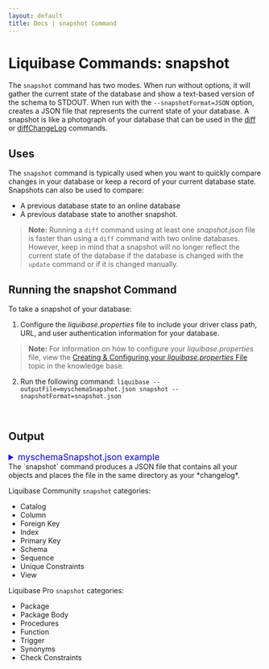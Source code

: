 ```yaml
---
layout: default
title: Docs | snapshot Command 
---
```


# Liquibase Commands: snapshot
The `snapshot` command has two modes. When run without options, it will gather the current state of the database and show a text-based version of the schema to STDOUT. When
run with the `--snapshotFormat=JSON` option, creates a JSON file that represents the current state of your database. A snapshot is like a photograph of your database that
can be used in the [diff]() or [diffChangeLog]() commands.

## Uses
The `snapshot` command is typically used when you want to quickly compare changes in your database or keep a record of your current database state. Snapshots can also be used to compare:
+ A previous database state to an online database
+ A previous database state to another snapshot.
> **Note:** Running a `diff` command using at least one *snapshot.json* file is faster than using a `diff` command with two online databases. However, keep in mind that a snapshot will no
longer reflect the current state of the database if the database is changed with the `update` command or if it is changed manually.

## Running the snapshot Command
To take a snapshot of your database:
1.	Configure the *liquibase.properties* file to include your driver class path, URL, and user authentication information for your database.
> **Note:** For information on how to configure your *liquibase.properties* file, view the [Creating & Configuring your *liquibase.properties* File](config_properties.html) topic in the knowledge base.
2.	Run the following command: `liquibase --outputFile=myschemaSnapshot.json snapshot --snapshotFormat=snapshot.json`

 
## Output
<details>
<summary style="font-size:125%;color:blue;">myschemaSnapshot.json example</summary>
<br>
{% highlight json %}
{
  "snapshot": {
    "created": "2019-10-23T16:10:40.306",
    "database": {
      "productVersion": "Oracle Database 11g Enterprise Edition Release 11.2.0.1.0 - 64bit Production\nWith the Partitioning option",
      "shortName": "oracle",
      "majorVersion": "11",
      "minorVersion": "2",
      "user": "MYSCHEMA",
      "productName": "Oracle",
      "url": "jdbc:oracle:thin:@localhost:1521:ORCL"
      },
    "objects": {
      "com.datical.liquibase.ext.appdba.synonym.Synonym": [
        {
          "synonym": {
            "name": "PRIVATETABLESYN",
            "objectName": "PRIMARY_TABLE",
            "objectSchema": "liquibase.structure.core.Schema#b689101",
            "private": true,
            "schema": "liquibase.structure.core.Schema#b689101",
            "snapshotId": "b689152"
          }
        }]
      ,
      "liquibase.structure.core.Catalog": [
        {
          "catalog": {
            "default": true,
            "name": "MYSCHEMA",
            "snapshotId": "b689100"
          }
        }]
      ,
      "liquibase.structure.core.Column": [
        {
          "column": {
            "defaultValue": "1!{java.math.BigDecimal}",
            "name": "ACTIVE",
            "nullable": true,
            "order": "3!{java.lang.Integer}",
            "relation": "liquibase.structure.core.Table#b689129",
            "snapshotId": "b689133",
            "type": {
              "columnSize": "1!{java.lang.Integer}",
              "dataTypeId": "3!{java.lang.Integer}",
              "decimalDigits": "0!{java.lang.Integer}",
              "typeName": "NUMBER"
            }
          }
        }]
      ,
      "liquibase.structure.core.Index": [
        {
          "index": {
            "columns": [
              "liquibase.structure.core.Column#b689137"]
            ,
            "name": "PK_DATABASECHANGELOGLOCK",
            "snapshotId": "b689136",
            "table": "liquibase.structure.core.Table#b689135",
            "unique": true
          }
        }]
      ,
      "liquibase.structure.core.PrimaryKey": [
        {
          "primaryKey": {
            "backingIndex": "liquibase.structure.core.Index#b689136",
            "columns": [
              "liquibase.structure.core.Column#b689137"]
            ,
            "name": "PK_DATABASECHANGELOGLOCK",
            "snapshotId": "b689141",
            "table": "liquibase.structure.core.Table#b689135",
            "validate": true
          }
        }]
      ,
      "liquibase.structure.core.Schema": [
        {
          "schema": {
            "catalog": "liquibase.structure.core.Catalog#b689100",
            "default": true,
            "name": "MYSCHEMA",
            "snapshotId": "b689101"
          }
        }]
      ,
      "liquibase.structure.core.Table": [
        {
          "table": {
            "columns": [
              "liquibase.structure.core.Column#b689109",
              "liquibase.structure.core.Column#b689110",
              "liquibase.structure.core.Column#b689111",
              "liquibase.structure.core.Column#b689112",
              "liquibase.structure.core.Column#b689113",
              "liquibase.structure.core.Column#b689114",
              "liquibase.structure.core.Column#b689115",
              "liquibase.structure.core.Column#b689116",
              "liquibase.structure.core.Column#b689117",
              "liquibase.structure.core.Column#b689118",
              "liquibase.structure.core.Column#b689119",
              "liquibase.structure.core.Column#b689120",
              "liquibase.structure.core.Column#b689121",
              "liquibase.structure.core.Column#b689122"]
            ,
            "name": "DATABASECHANGELOG",
            "schema": "liquibase.structure.core.Schema#b689101",
            "snapshotId": "b689108"
          }
        }]
        ,
      "liquibase.structure.core.View": [
        {
          "view": {
            "columns": [
              "liquibase.structure.core.Column#b689149",
              "liquibase.structure.core.Column#b689150",
              "liquibase.structure.core.Column#b689151"]
            ,
            "definition": "SELECT \"ID\",\"NAME\",\"ACTIVE\"\n    \nFROM \"MYSCHEMA\".\"DEPARTMENT\"",
            "editioning": false,
            "name": "VIEW1",
            "schema": "liquibase.structure.core.Schema#b689101",
            "snapshotId": "b689148"
          }
        }]
      ,
    "snapshotControl": {
      "snapshotControl": {
        "includedType": [
          "com.datical.liquibase.ext.appdba.synonym.Synonym",
          "com.datical.liquibase.ext.storedlogic.checkconstraint.CheckConstraint",
          "com.datical.liquibase.ext.storedlogic.databasepackage.DatabasePackage",
          "com.datical.liquibase.ext.storedlogic.databasepackage.DatabasePackageBody",
          "com.datical.liquibase.ext.storedlogic.function.Function",
          "com.datical.liquibase.ext.storedlogic.javalogic.JavaClass",
          "com.datical.liquibase.ext.storedlogic.javalogic.JavaSource",
          "com.datical.liquibase.ext.storedlogic.trigger.Trigger",
          "liquibase.structure.core.Catalog",
          "liquibase.structure.core.Column",
          "liquibase.structure.core.ForeignKey",
          "liquibase.structure.core.Index",
          "liquibase.structure.core.PrimaryKey",
          "liquibase.structure.core.Schema",
          "liquibase.structure.core.Sequence",
          "liquibase.structure.core.StoredProcedure",
          "liquibase.structure.core.Table",
          "liquibase.structure.core.UniqueConstraint",
          "liquibase.structure.core.View"]

        }
      }
    }
  }
}
{% endhighlight %}
</details>
The `snapshot` command produces a JSON file that contains all your objects and places the file in the same directory as your *changelog*.

Liquibase Community `snapshot` categories:
+ Catalog
+ Column
+ Foreign Key
+ Index
+ Primary Key
+ Schema
+ Sequence
+ Unique Constraints
+ View


Liquibase Pro `snapshot` categories:

+ Package
+ Package Body
+ Procedures
+ Function
+ Trigger
+ Synonyms
+ Check Constraints
